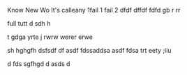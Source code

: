 Know
New
Wo
It's calleany 
1fail 1
 fail 2
dfdf
dffdf
fdfd
gb
r
rr

full
tutt
d
sdh
h


t
gdga
yrte
j
rwrw
werer
erwe

sh
hghgfh
dsfsdf
df
asdf
fdssaddsa
asdf
fdsa
trt
eety
;iiu

d
fds
sgfhgd
d
asds
d



